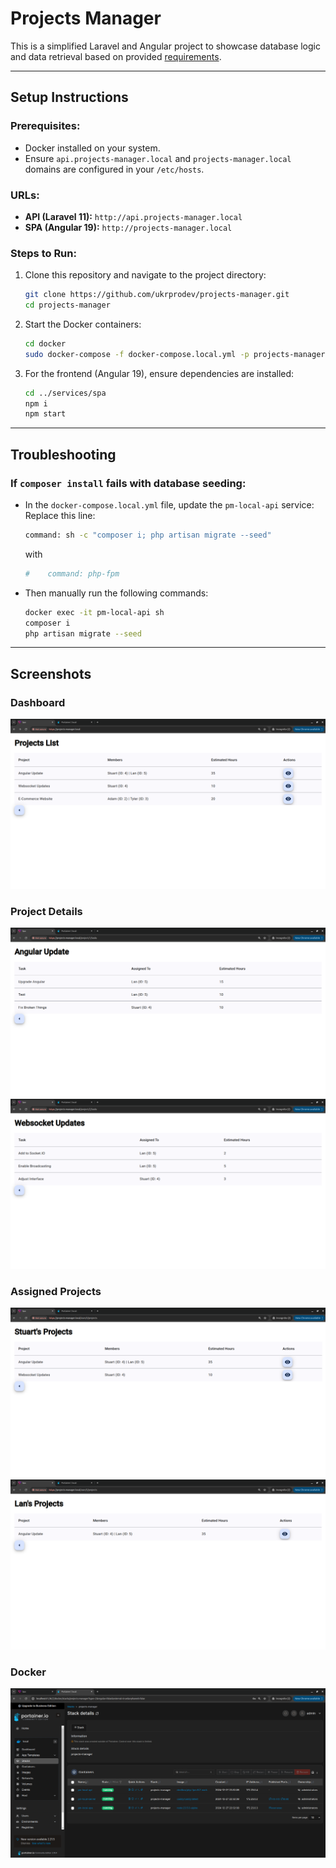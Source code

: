
# Projects Manager

This is a simplified Laravel and Angular project to showcase database logic and data retrieval based on provided [requirements](./SampleProject.pdf).

---

## Setup Instructions

### Prerequisites:
- Docker installed on your system.
- Ensure `api.projects-manager.local` and `projects-manager.local` domains are configured in your `/etc/hosts`.

### URLs:
- **API (Laravel 11):** `http://api.projects-manager.local`
- **SPA (Angular 19):** `http://projects-manager.local`

### Steps to Run:
1. Clone this repository and navigate to the project directory:
   ```bash
   git clone https://github.com/ukrprodev/projects-manager.git
   cd projects-manager
   ```

2. Start the Docker containers:
   ```bash
   cd docker
   sudo docker-compose -f docker-compose.local.yml -p projects-manager up -d
   ```

3. For the frontend (Angular 19), ensure dependencies are installed:
   ```bash
   cd ../services/spa
   npm i
   npm start
   ```

---

## Troubleshooting

### If `composer install` fails with database seeding:
- In the `docker-compose.local.yml` file, update the `pm-local-api` service: Replace this line:
  ```bash
  command: sh -c "composer i; php artisan migrate --seed"
  ```
  with
  ```bash
  #    command: php-fpm
  ```
- Then manually run the following commands:
  ```bash
  docker exec -it pm-local-api sh
  composer i
  php artisan migrate --seed
  ```

---

## Screenshots

### Dashboard
![Dashboard Screenshot](./screenshots/1.png)

### Project Details
![Angular Update Details](./screenshots/2.png)
![Websocket Updates](./screenshots/5.png)

### Assigned Projects
![Assigned Projects for Stuart](./screenshots/3.png)
![Assigned Projects for Lan](./screenshots/4.png)

### Docker
![Portainer](./screenshots/6.png)